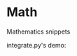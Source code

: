 # Math

Mathematics snippets

integrate.py's demo:
[](https://github.com/vicrobot/Math/blob/master/demo.gif)
